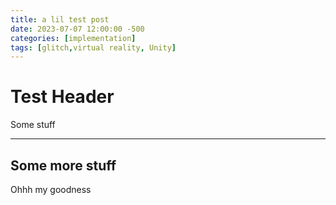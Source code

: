 ```yaml
---
title: a lil test post
date: 2023-07-07 12:00:00 -500
categories: [implementation]
tags: [glitch,virtual reality, Unity]
---
```


# Test Header

Some stuff

---

## Some more stuff

Ohhh my goodness